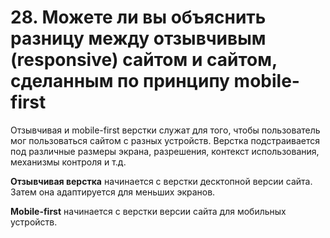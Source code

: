 # 28. Можете ли вы объяснить разницу между отзывчивым (responsive) сайтом и сайтом, сделанным по принципу mobile-first

Отзывчивая и mobile-first верстки служат для того, чтобы пользователь мог пользоваться сайтом с разных устройств. Верстка подстраивается под различные размеры экрана, разрешения, контекст использования, механизмы контроля и т.д.

**Отзывчивая верстка** начинается с верстки десктопной версии сайта. Затем она адаптируется для меньших экранов.

**Mobile-first** начинается с верстки версии сайта для мобильных устройств.
